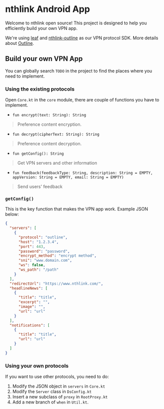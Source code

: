 # nthlink Android App

Welcome to nthlink open source! This project is designed to help you efficiently build your own VPN
app.

We're using [leaf](https://github.com/eycorsican/leaf)
and [nthlink-outline](https://github.com/nthlink/nthlink-outline) as our VPN protocol SDK.
More details about [Outline](https://getoutline.org/).

## Build your own VPN App

You can globally search `TODO` in the project to find the places where you need to implement.

### Using the existing protocols

Open `Core.kt` in the `core` module, there are couple of functions you have to implement.

- `fun encrypt(text: String): String`

> Preference content encryption.

- `fun decrypt(cipherText: String): String`

> Preference content decryption.

- `fun getConfig(): String`

> Get VPN servers and other information

- `fun feedback(feedbackType: String, description: String = EMPTY, appVersion: String = EMPTY, email: String = EMPTY)`

> Send users' feedback

### `getConfig()`

This is the key function that makes the VPN app work. Example JSON below:

```json
{
  "servers": [
    {
      "protocol": "outline",
      "host": "1.2.3.4",
      "port": 443,
      "password": "password",
      "encrypt_method": "encrypt method",
      "sni": "www.domain.com",
      "ws": false,
      "ws_path": "/path"
    }
  ],
  "redirectUrl": "https://www.nthlink.com/",
  "headlineNews": [
    {
      "title": "title",
      "excerpt": "",
      "image": "",
      "url": "url"
    }
  ],
  "notifications": [
    {
      "title": "title",
      "url": "url"
    }
  ]
}
```

### Using your own protocols

If you want to use other protocols, you need to do:

1. Modify the JSON object in `servers` in `Core.kt`
2. Modify the `Server` class in `DsConfig.kt`
3. Insert a new subclass of `proxy` in `RootProxy.kt`
4. Add a new branch of `when` in `Util.kt`.

